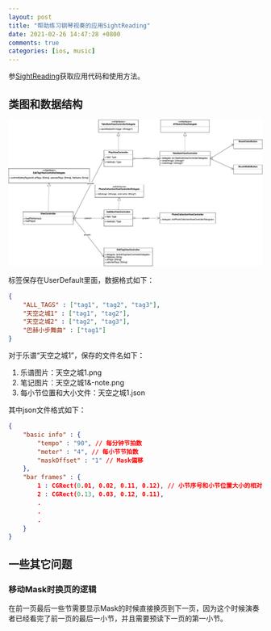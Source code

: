 ```yaml
---
layout: post
title: "帮助练习钢琴视奏的应用SightReading"
date: 2021-02-26 14:47:28 +0800
comments: true
categories: [ios, music]
---
```


<!-- more -->

参[SightReading](https://github.com/hongchaozhang/SightReading)获取应用代码和使用方法。

## 类图和数据结构

![SightReadingClassDiagram](/images/SightReadingClassDiagram.jpg)

标签保存在UserDefault里面，数据格式如下：

```json
{
    "ALL_TAGS" : ["tag1", "tag2", "tag3"],
    "天空之城1" : ["tag1", "tag2"],
    "天空之城2" : ["tag2", "tag3"],
    "巴赫小步舞曲" : ["tag1"]
}
```

对于乐谱“天空之城1”，保存的文件名如下：

1. 乐谱图片：天空之城1.png
2. 笔记图片：天空之城1&-note.png
3. 每小节位置和大小文件：天空之城1.json

其中json文件格式如下：

```json
{
    "basic info" : {
        "tempo" : "90", // 每分钟节拍数
        "meter" : "4", // 每小节节拍数
        "maskOffset" : "1" // Mask偏移
    },
    "bar frames" : {
        1 : CGRect(0.01, 0.02, 0.11, 0.12), // 小节序号和小节位置大小的相对于整个乐谱图片的大小，最终显示的时候需要根据实际显示的乐谱的大小算出每个小节的位置和大小
        2 : CGRect(0.13, 0.03, 0.12, 0.11),
        .
        .
        .
    }
}
```

## 一些其它问题

### 移动Mask时换页的逻辑
在前一页最后一些节需要显示Mask的时候直接换页到下一页，因为这个时候演奏者已经看完了前一页的最后一小节，并且需要预读下一页的第一小节。
